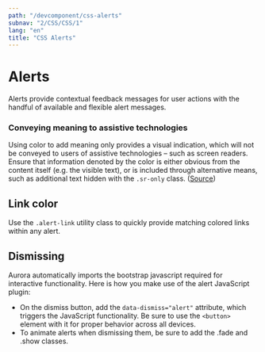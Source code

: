 ```yaml
---
path: "/devcomponent/css-alerts"
subnav: "2/CSS/CSS/1"
lang: "en"
title: "CSS Alerts"
---
```


# Alerts

Alerts provide contextual feedback messages for user actions with the handful of available and flexible alert messages.
<htmlalertexample1 />
### Conveying meaning to assistive technologies

Using color to add meaning only provides a visual indication, which will not be conveyed to users of assistive technologies – such as screen readers. Ensure that information denoted by the color is either obvious from the content itself (e.g. the visible text), or is included through alternative means, such as additional text hidden with the `.sr-only` class. ([Source](https://getbootstrap.com/docs/4.1/components/alerts/))

## Link color

Use the `.alert-link` utility class to quickly provide matching colored links within any alert.
<htmlalertexample2 />

## Dismissing

Aurora automatically imports the bootstrap javascript required for interactive functionality. Here is how you make use of the alert JavaScript plugin:

* On the dismiss button, add the `data-dismiss="alert"` attribute, which triggers the JavaScript functionality. Be sure to use the `<button>` element with it for proper behavior across all devices.
* To animate alerts when dismissing them, be sure to add the .fade and .show classes.
<htmlalertexample3 />